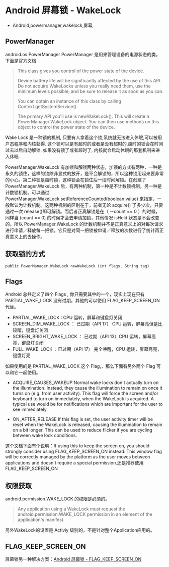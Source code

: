 # Android 屏幕锁 - WakeLock
- Android,powermanager,wakelock,屏幕,


## PowerManager
android.os.PowerManager
PowerManager 是用来管理设备的电源状态的类。下面是官方文档

 > This class gives you control of the power state of the device.
 >
 > Device battery life will be significantly affected by the use of this API. Do not acquire WakeLocks unless you really need them, use the minimum levels possible, and be sure to release it as soon as you can.
 >
 > You can obtain an instance of this class by calling Context.getSystemService().
 >
 > The primary API you'll use is newWakeLock(). This will create a PowerManager.WakeLock object. You can then use methods on this object to control the power state of the device.

Wake Lock 是一种锁的机制, 只要有人拿着这个锁,系统就无法进入休眠,可以被用户态程序和内核获得. 这个锁可以是有超时的或者是没有超时的,超时的锁会在时间过去以后自动解锁. 如果没有锁了或者超时了, 内核就会启动休眠的那套机制来进入休眠.

PowerManager.WakeLock 有加锁和解锁两种状态，加锁的方式有两种，一种是永久的锁住，这样的锁除非显式的放开，是不会解锁的，所以这种锁用起来要非常的小心。第二种锁是超时锁，这种锁会在锁住后一段时间解锁。在创建了 PowerManager.WakeLock 后，有两种机制，第一种是不计数锁机制，另一种是计数锁机制。可以通过PowerManager.WakeLock.setReferenceCounted(boolean value) 来指定，一般默认为计数机制。这两种机制的区别在于，前者无论 acquire() 了多少次，只要通过一次 release()即可解锁。而后者正真解锁是在（ --count == 0 ）的时候，同样当 (count == 0) 的时候才会去申请加锁，其他情况 isHeld 状态是不会改变的。所以 PowerManager.WakeLock 的计数机制并不是正真意义上的对每次请求进行申请／释放每一把锁，它只是对同一把锁被申请／释放的次数进行了统计再正真意义上的去操作。

## 获取锁的方式

    public PowerManager.WakeLock newWakeLock (int flags, String tag)

## Flags

Android 总共定义了四个 Flags , 你只需要其中的一个，现实上现在只有 PARTIAL_WAKE_LOCK 没有过期，其他的可以使用 FLAG_KEEP_SCREEN_ON 代替。

 - PARTIAL_WAKE_LOCK : CPU 运转，屏幕和键盘灯关闭
 - SCREEN_DIM_WAKE_LOCK ： 已过期（API 17） CPU 运转，屏幕亮但是比较暗，键盘灯关闭 
 - SCREEN_BRIGHT_WAKE_LOCK ： 已过期（API 13）CPU 运转，屏幕高亮，键盘灯关闭
 - FULL_WAKE_LOCK ：已过期（API 17） 完全唤醒，CPU 运转，屏幕高亮，键盘灯亮

如果使用的是 PARTIAL_WAKE_LOCK 这个 Flag,，那么下面有另外两个 Flag 可以和它一起使用。

 - ACQUIRE_CAUSES_WAKEUP
Normal wake locks don't actually turn on the illumination. Instead, they cause the illumination to remain on once it turns on (e.g. from user activity). This flag will force the screen and/or keyboard to turn on immediately, when the WakeLock is acquired. A typical use would be for notifications which are important for the user to see immediately.

 - ON_AFTER_RELEASE
If this flag is set, the user activity timer will be reset when the WakeLock is released, causing the illumination to remain on a bit longer. This can be used to reduce flicker if you are cycling between wake lock conditions.

这个文档下面有个说明：If using this to keep the screen on, you should strongly consider using FLAG_KEEP_SCREEN_ON instead. This window flag will be correctly managed by the platform as the user moves between applications and doesn't require a special permission.还是推荐使用FLAG_KEEP_SCREEN_ON

## 权限获取

android.permission.WAKE_LOCK 的权限是必须的。

 > Any application using a WakeLock must request the android.permission.WAKE_LOCK permission in an <uses-permission> element of the application's manifest.


另外WakeLock的设置是 Activiy 级别的，不是针对整个Application应用的。

## FLAG_KEEP_SCREEN_ON

屏幕锁另一种解决方案：[Android 屏幕锁 - FLAG_KEEP_SCREEN_ON](http://www.binkery.com/archives/165.html)
